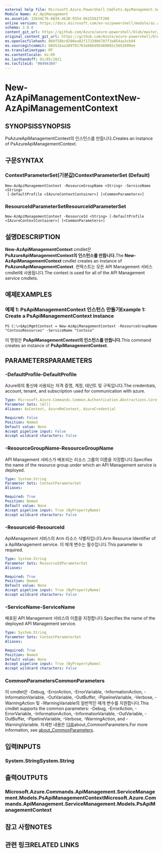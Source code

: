 ```yaml
---
external help file: Microsoft.Azure.PowerShell.Cmdlets.ApiManagement.ServiceManagement.dll-Help.xml
Module Name: Az.ApiManagement
ms.assetid: 15634C76-6B34-4E2B-9354-86155827F200
online version: https://docs.microsoft.com/en-us/powershell/module/az.apimanagement/new-azapimanagementcontext
schema: 2.0.0
content_git_url: https://github.com/Azure/azure-powershell/blob/master/src/ApiManagement/ApiManagement/help/New-AzApiManagementContext.md
original_content_git_url: https://github.com/Azure/azure-powershell/blob/master/src/ApiManagement/ApiManagement/help/New-AzApiManagementContext.md
ms.openlocfilehash: 060f58bc0206ea02f17239b6787f3a854aa3cb94
ms.sourcegitcommit: 68451baa389791703e666d95469602c5652609ee
ms.translationtype: MT
ms.contentlocale: ko-KR
ms.lasthandoff: 01/05/2021
ms.locfileid: "98494384"
---
```

# <span data-ttu-id="ac5ea-101">New-AzApiManagementContext</span><span class="sxs-lookup"><span data-stu-id="ac5ea-101">New-AzApiManagementContext</span></span>

## <span data-ttu-id="ac5ea-102">SYNOPSIS</span><span class="sxs-lookup"><span data-stu-id="ac5ea-102">SYNOPSIS</span></span>
<span data-ttu-id="ac5ea-103">PsAzureApiManagementContext의 인스턴스를 만듭니다.</span><span class="sxs-lookup"><span data-stu-id="ac5ea-103">Creates an instance of PsAzureApiManagementContext.</span></span>

## <span data-ttu-id="ac5ea-104">구문</span><span class="sxs-lookup"><span data-stu-id="ac5ea-104">SYNTAX</span></span>

### <span data-ttu-id="ac5ea-105">ContextParameterSet(기본값)</span><span class="sxs-lookup"><span data-stu-id="ac5ea-105">ContextParameterSet (Default)</span></span>
```
New-AzApiManagementContext -ResourceGroupName <String> -ServiceName <String>
 [-DefaultProfile <IAzureContextContainer>] [<CommonParameters>]
```

### <span data-ttu-id="ac5ea-106">ResourceIdParameterSet</span><span class="sxs-lookup"><span data-stu-id="ac5ea-106">ResourceIdParameterSet</span></span>
```
New-AzApiManagementContext -ResourceId <String> [-DefaultProfile <IAzureContextContainer>] [<CommonParameters>]
```

## <span data-ttu-id="ac5ea-107">설명</span><span class="sxs-lookup"><span data-stu-id="ac5ea-107">DESCRIPTION</span></span>
<span data-ttu-id="ac5ea-108">**New-AzApiManagementContext** cmdlet은 **PsAzureApiManagementContext의 인스턴스를 만듭니다.**</span><span class="sxs-lookup"><span data-stu-id="ac5ea-108">The **New-AzApiManagementContext** cmdlet creates an instance of **PsAzureApiManagementContext**.</span></span>
<span data-ttu-id="ac5ea-109">컨텍스트는 모든 API Management 서비스 cmdlet에 사용됩니다.</span><span class="sxs-lookup"><span data-stu-id="ac5ea-109">The context is used for all of the API Management service cmdlets.</span></span>

## <span data-ttu-id="ac5ea-110">예제</span><span class="sxs-lookup"><span data-stu-id="ac5ea-110">EXAMPLES</span></span>

### <span data-ttu-id="ac5ea-111">예제 1: PsApiManagementContext 인스턴스 만들기</span><span class="sxs-lookup"><span data-stu-id="ac5ea-111">Example 1: Create a PsApiManagementContext instance</span></span>
```
PS C:\>$ApiMgmtContext = New-AzApiManagementContext -ResourceGroupName "ContosoResources" -ServiceName "Contoso"
```

<span data-ttu-id="ac5ea-112">이 명령은 **PsApiManagementContext의 인스턴스를 만듭니다.**</span><span class="sxs-lookup"><span data-stu-id="ac5ea-112">This command creates an instance of **PsApiManagementContext**.</span></span>

## <span data-ttu-id="ac5ea-113">PARAMETERS</span><span class="sxs-lookup"><span data-stu-id="ac5ea-113">PARAMETERS</span></span>

### <span data-ttu-id="ac5ea-114">-DefaultProfile</span><span class="sxs-lookup"><span data-stu-id="ac5ea-114">-DefaultProfile</span></span>
<span data-ttu-id="ac5ea-115">Azure와의 통신에 사용되는 자격 증명, 계정, 테넌트 및 구독입니다.</span><span class="sxs-lookup"><span data-stu-id="ac5ea-115">The credentials, account, tenant, and subscription used for communication with azure.</span></span>

```yaml
Type: Microsoft.Azure.Commands.Common.Authentication.Abstractions.Core.IAzureContextContainer
Parameter Sets: (All)
Aliases: AzContext, AzureRmContext, AzureCredential

Required: False
Position: Named
Default value: None
Accept pipeline input: False
Accept wildcard characters: False
```

### <span data-ttu-id="ac5ea-116">-ResourceGroupName</span><span class="sxs-lookup"><span data-stu-id="ac5ea-116">-ResourceGroupName</span></span>
<span data-ttu-id="ac5ea-117">API Management 서비스가 배포되는 리소스 그룹의 이름을 지정합니다.</span><span class="sxs-lookup"><span data-stu-id="ac5ea-117">Specifies the name of the resource group under which an API Management service is deployed.</span></span>

```yaml
Type: System.String
Parameter Sets: ContextParameterSet
Aliases:

Required: True
Position: Named
Default value: None
Accept pipeline input: True (ByPropertyName)
Accept wildcard characters: False
```

### <span data-ttu-id="ac5ea-118">-ResourceId</span><span class="sxs-lookup"><span data-stu-id="ac5ea-118">-ResourceId</span></span>
<span data-ttu-id="ac5ea-119">ApiManagement 서비스의 Arm 리소스 식별자입니다.</span><span class="sxs-lookup"><span data-stu-id="ac5ea-119">Arm Resource Identifier of a ApiManagement service.</span></span> <span data-ttu-id="ac5ea-120">이 매개 변수는 필수입니다.</span><span class="sxs-lookup"><span data-stu-id="ac5ea-120">This parameter is required.</span></span>

```yaml
Type: System.String
Parameter Sets: ResourceIdParameterSet
Aliases:

Required: True
Position: Named
Default value: None
Accept pipeline input: True (ByPropertyName)
Accept wildcard characters: False
```

### <span data-ttu-id="ac5ea-121">-ServiceName</span><span class="sxs-lookup"><span data-stu-id="ac5ea-121">-ServiceName</span></span>
<span data-ttu-id="ac5ea-122">배포된 API Management 서비스의 이름을 지정합니다.</span><span class="sxs-lookup"><span data-stu-id="ac5ea-122">Specifies the name of the deployed API Management service.</span></span>

```yaml
Type: System.String
Parameter Sets: ContextParameterSet
Aliases:

Required: True
Position: Named
Default value: None
Accept pipeline input: True (ByPropertyName)
Accept wildcard characters: False
```

### <span data-ttu-id="ac5ea-123">CommonParameters</span><span class="sxs-lookup"><span data-stu-id="ac5ea-123">CommonParameters</span></span>
<span data-ttu-id="ac5ea-124">이 cmdlet은 -Debug, -ErrorAction, -ErrorVariable, -InformationAction, -InformationVariable, -OutVariable, -OutBuffer, -PipelineVariable, -Verbose, -WarningAction 및 -WarningVariable의 일반적인 매개 변수를 지원합니다.</span><span class="sxs-lookup"><span data-stu-id="ac5ea-124">This cmdlet supports the common parameters: -Debug, -ErrorAction, -ErrorVariable, -InformationAction, -InformationVariable, -OutVariable, -OutBuffer, -PipelineVariable, -Verbose, -WarningAction, and -WarningVariable.</span></span> <span data-ttu-id="ac5ea-125">자세한 내용은 [다음](http://go.microsoft.com/fwlink/?LinkID=113216)about_CommonParameters.</span><span class="sxs-lookup"><span data-stu-id="ac5ea-125">For more information, see [about_CommonParameters](http://go.microsoft.com/fwlink/?LinkID=113216).</span></span>

## <span data-ttu-id="ac5ea-126">입력</span><span class="sxs-lookup"><span data-stu-id="ac5ea-126">INPUTS</span></span>

### <span data-ttu-id="ac5ea-127">System.String</span><span class="sxs-lookup"><span data-stu-id="ac5ea-127">System.String</span></span>

## <span data-ttu-id="ac5ea-128">출력</span><span class="sxs-lookup"><span data-stu-id="ac5ea-128">OUTPUTS</span></span>

### <span data-ttu-id="ac5ea-129">Microsoft.Azure.Commands.ApiManagement.ServiceManagement.Models.PsApiManagementContext</span><span class="sxs-lookup"><span data-stu-id="ac5ea-129">Microsoft.Azure.Commands.ApiManagement.ServiceManagement.Models.PsApiManagementContext</span></span>

## <span data-ttu-id="ac5ea-130">참고 사항</span><span class="sxs-lookup"><span data-stu-id="ac5ea-130">NOTES</span></span>

## <span data-ttu-id="ac5ea-131">관련 링크</span><span class="sxs-lookup"><span data-stu-id="ac5ea-131">RELATED LINKS</span></span>
